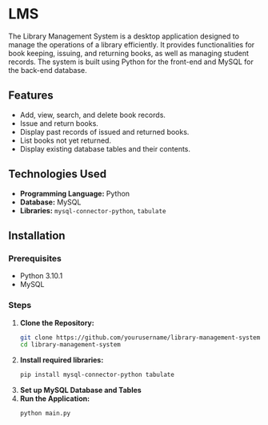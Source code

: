 # LMS
The Library Management System is a desktop application designed to manage the operations of a library efficiently. It provides functionalities for book keeping, issuing, and returning books, as well as managing student records. The system is built using Python for the front-end and MySQL for the back-end database.

## Features
- Add, view, search, and delete book records.
- Issue and return books.
- Display past records of issued and returned books.
- List books not yet returned.
- Display existing database tables and their contents.

## Technologies Used
- **Programming Language:** Python
- **Database:** MySQL
- **Libraries:** `mysql-connector-python`, `tabulate`

## Installation

### Prerequisites
- Python 3.10.1
- MySQL

### Steps
1. **Clone the Repository:**
   ```bash
   git clone https://github.com/yourusername/library-management-system.git
   cd library-management-system

2. **Install required libraries:**
    ```bash
    pip install mysql-connector-python tabulate

3. **Set up MySQL Database and Tables**
4. **Run the Application:**
     ```bash
    python main.py

  
   
  

